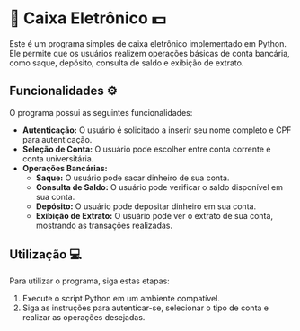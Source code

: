 # 🏧 Caixa Eletrônico  💵

Este é um programa simples de caixa eletrônico implementado em Python. Ele permite que os usuários realizem operações básicas de conta bancária, como saque, depósito, consulta de saldo e exibição de extrato.

## Funcionalidades ⚙️

O programa possui as seguintes funcionalidades:

- **Autenticação:** O usuário é solicitado a inserir seu nome completo e CPF para autenticação.
- **Seleção de Conta:** O usuário pode escolher entre conta corrente e conta universitária.
- **Operações Bancárias:**
  - **Saque:** O usuário pode sacar dinheiro de sua conta.
  - **Consulta de Saldo:** O usuário pode verificar o saldo disponível em sua conta.
  - **Depósito:** O usuário pode depositar dinheiro em sua conta.
  - **Exibição de Extrato:** O usuário pode ver o extrato de sua conta, mostrando as transações realizadas.

## Utilização  💻

Para utilizar o programa, siga estas etapas:

1. Execute o script Python em um ambiente compatível.
2. Siga as instruções para autenticar-se, selecionar o tipo de conta e realizar as operações desejadas.